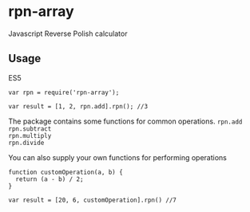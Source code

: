 # rpn-array
Javascript Reverse Polish calculator

## Usage

ES5

```
var rpn = require('rpn-array');

var result = [1, 2, rpn.add].rpn(); //3
```

The package contains some functions for common operations.
`rpn.add`  
`rpn.subtract`  
`rpn.multiply`  
`rpn.divide`  

You can also supply your own functions for performing operations

```
function customOperation(a, b) {
  return (a - b) / 2;
}

var result = [20, 6, customOperation].rpn() //7
```
